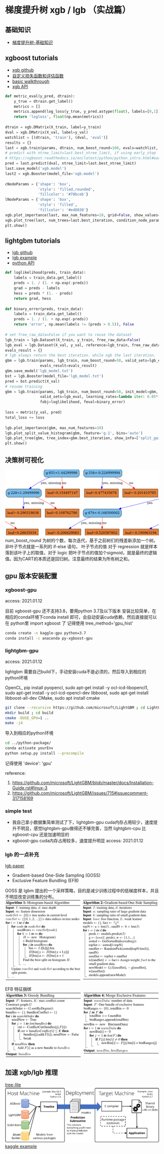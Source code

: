 # 梯度提升树 xgb / lgb （实战篇）

## 基础知识

- [梯度提升树-基础知识](https://xgboost.readthedocs.io/en/latest/tutorials/model.html)

## xgboost tutorials

- [xgb github](https://github.com/microsoft/LightGBM)
- [自定义损失函数和评估函数](https://xgboost.readthedocs.io/en/latest/tutorials/custom_metric_obj.html)
- [basic walkthrough](https://github.com/dmlc/xgboost/blob/master/demo/guide-python/basic_walkthrough.py)
- [xgb API](https://xgboost.readthedocs.io/en/latest/python/python_api.html)

```python
def metric_eval(y_pred, dtrain):
    y_true = dtrain.get_label()
    metrics = []
    metrics.append(log_loss(y_true, y_pred.astype(float), labels=[0,1]))
    return 'logloss', float(np.mean(metrics))

dtrain = xgb.DMatrix(X_train, label=y_train)
dval = xgb.DMatrix(X_val, label=y_val)
watchlist = [(dtrain, 'train'), (dval, 'eval')]
results = {}
last = xgb.train(params, dtrain, num_boost_round=100, evals=watchlist, early_stopping_rounds = 10, feval=metric_eval, evals_result=results, verbose_eval=20)
# predict with ntree_limit=last.best_ntree_limit, if using early_stop
# https://xgboost.readthedocs.io/en/latest/python/python_intro.html#early-stopping
pred = last.predict(dval, ntree_limit=last.best_ntree_limit)
last.save_model('xgb.model')
last2 = xgb.Booster(model_file='xgb.model')

cNodeParams = {'shape': 'box',
               'style': 'filled,rounded',
               'fillcolor': '#78bceb'}
lNodeParams = {'shape': 'box',
               'style': 'filled',
               'fillcolor': '#e48038'}
xgb.plot_importance(last, max_num_features=10, grid=False, show_values=False)
xgb.plot_tree(last, num_trees=last.best_iteration, condition_node_params=cNodeParams, leaf_node_params=lNodeParams)
plt.show()
```

## lightgbm tutorials

- [lgb github](https://github.com/microsoft/LightGBM)
- [lgb example](https://github.com/microsoft/LightGBM/blob/master/examples/python-guide/advanced_example.py)
- [python API](https://lightgbm.readthedocs.io/en/latest/Python-API.html)


```python
def loglikelihood(preds, train_data):
    labels = train_data.get_label()
    preds = 1. / (1. + np.exp(-preds))
    grad = preds - labels
    hess = preds * (1. - preds)
    return grad, hess

def binary_error(preds, train_data):
    labels = train_data.get_label()
    preds = 1. / (1. + np.exp(-preds))
    return 'error', np.mean(labels != (preds > 0.5)), False

# set free_raw_data=False if you want to reuse the dataset
lgb_train = lgb.Dataset(X_train, y_train, free_raw_data=False)
lgb_eval = lgb.Dataset(X_val, y_val, reference=lgb_train, free_raw_data=False)
evals_result = {}
# lgb always return the best iteration. while xgb the last iteration.
gbm = lgb.train(params, lgb_train, num_boost_round=50, valid_sets=lgb_eval,
                evals_result=evals_result)
gbm.save_model('lgb_model.txt')
bst = lgb.Booster(model_file='lgb_model.txt')
pred = bst.predict(X_val)
# resume training
gbm = lgb.train(params, lgb_train, num_boost_round=50, init_model=gbm,
                valid_sets=lgb_eval, learning_rates=lambda iter: 0.05*(0.99**iter),
                fobj=loglikelihood, feval=binary_error)

loss = metric(y_val, pred)
total_loss += loss

lgb.plot_importance(gbm, max_num_features=10)
lgb.plot_split_value_histogram(gbm, feature='g-1', bins='auto')
lgb.plot_tree(gbm, tree_index=gbm.best_iteration, show_info=['split_gain'])
plt.show()
```

## 决策树可视化
![20210114_205954_30](assets/20210114_205954_30.png)
num_boost_round 为树的个数，每次迭代，基于之前树们的残差新添加一个树。
非叶子节点就是一系列的 if-else 语句， 叶子节点的值 对于 regression 就是样本落到该叶子上的取值，对于 logic 把叶子节点的值加个sigmoid，就是最终的逻辑值。因为CART的本质还是回归树。注意最终的结果为所有树之和。

## gpu 版本安装配置
### xgboost-gpu
access: 2021.01.12

目前 xgboost-gpu 还不支持3.8，要用python 3.7及以下版本
安装比较简单，在相应的conda环境下conda install 即可，会自动安装cuda依赖，然后直接就可以在 python里 import xgboost 了
记得使用 tree_method='gpu_hist'

```sh
conda create -n kaggle-gpu python=3.7
conda install -c anaconda py-xgboost-gpu
```

### lightgbm-gpu
access: 2021.01.12

lightgbm 需要自己build下，手动安装cuda不是必须的，然后导入到相应的python环境

OpenCL, pip install pyopencl, sudo apt-get install -y ocl-icd-libopencl1, sudo apt-get install -y ocl-icd-opencl-dev
libboost, sudo apt-get install libboost-all-dev
CMake, sudo apt install cmake

```sh
git clone --recursive https://github.com/microsoft/LightGBM ; cd LightGBM
mkdir build ; cd build
cmake -DUSE_GPU=1 ..
make -j4
```

导入到相应的python环境
```sh
cd ../python-package/
conda activate yourEnv
python setup.py install --precompile
```

记得使用 'device': 'gpu'

reference:
1. https://github.com/microsoft/LightGBM/blob/master/docs/Installation-Guide.rst#linux-3
2. https://github.com/microsoft/LightGBM/issues/715#issuecomment-317158169

### simple test

- 我自己拿小数据集简单测试了下，lightgbm-gpu cuda内存占用较少，速度提升不明显，感觉lightgbm-gpu做得还不够完善，当然 lightgbm-cpu 比 xgboost-cpu 还是加速明显的
- xgboost-gpu cuda内存占用较多，速度提升明显
access: 2021.01.12

### lgb 的一点补充
[lgb paper](https://papers.nips.cc/paper/2017/file/6449f44a102fde848669bdd9eb6b76fa-Paper.pdf)
- Gradient-based One-Side Sampling (GOSS)
- Exclusive Feature Bundling (EFB)

GOSS 是 lgbm 提出的一个采样策略，目的是减少训练过程中的低梯度样本，并且不明显改变训练集的分布。
![20210105_153550_14](assets/20210105_153550_14.png)

EFB 特征捆绑
![20210105_153625_85](assets/20210105_153625_85.png)

## 加速 xgb/lgb 推理

[tree-lite](https://treelite.readthedocs.io/en/latest/tutorials/first.html)
![20210114_155043_69](assets/20210114_155043_69.png)
[kaggle example](https://www.kaggle.com/code1110/janestreet-faster-inference-by-xgb-with-treelite)
